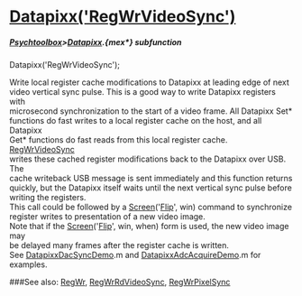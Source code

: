 # [Datapixx('RegWrVideoSync')](Datapixx-RegWrVideoSync) 
##### [Psychtoolbox](Psychtoolbox)>[Datapixx](Datapixx).{mex*} subfunction

Datapixx('RegWrVideoSync');

Write local register cache modifications to Datapixx at leading edge of next  
video vertical sync pulse. This is a good way to write Datapixx registers with  
microsecond synchronization to the start of a video frame. All Datapixx Set\*  
functions do fast writes to a local register cache on the host, and all Datapixx  
Get\* functions do fast reads from this local register cache. [RegWrVideoSync](RegWrVideoSync)  
writes these cached register modifications back to the Datapixx over USB. The  
cache writeback USB message is sent immediately and this function returns  
quickly, but the Datapixx itself waits until the next vertical sync pulse before  
writing the registers.  
This call could be followed by a [Screen](Screen)('[Flip](Flip)', win) command to synchronize  
register writes to presentation of a new video image.  
Note that if the [Screen](Screen)('[Flip](Flip)', win, when) form is used, the new video image may  
be delayed many frames after the register cache is written.  
See [DatapixxDacSyncDemo](DatapixxDacSyncDemo).m and [DatapixxAdcAcquireDemo](DatapixxAdcAcquireDemo).m for examples.  
  


###See also:
[RegWr](Datapixx-RegWr), [RegWrRdVideoSync](Datapixx-RegWrRdVideoSync), [RegWrPixelSync](Datapixx-RegWrPixelSync)
